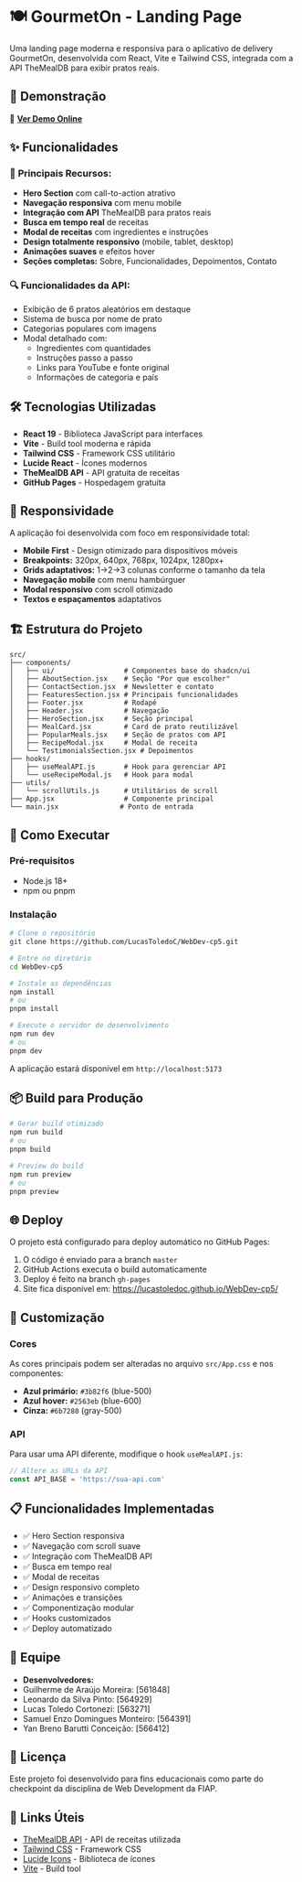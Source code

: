 # 🍽️ GourmetOn - Landing Page

Uma landing page moderna e responsiva para o aplicativo de delivery GourmetOn, desenvolvida com React, Vite e Tailwind CSS, integrada com a API TheMealDB para exibir pratos reais.

## 🚀 Demonstração

🔗 **[Ver Demo Online](https://passa-bola.github.io/WebDev-cp5/)**

## ✨ Funcionalidades

### 🎯 **Principais Recursos:**
- **Hero Section** com call-to-action atrativo
- **Navegação responsiva** com menu mobile
- **Integração com API** TheMealDB para pratos reais
- **Busca em tempo real** de receitas
- **Modal de receitas** com ingredientes e instruções
- **Design totalmente responsivo** (mobile, tablet, desktop)
- **Animações suaves** e efeitos hover
- **Seções completas:** Sobre, Funcionalidades, Depoimentos, Contato

### 🔍 **Funcionalidades da API:**
- Exibição de 6 pratos aleatórios em destaque
- Sistema de busca por nome de prato
- Categorias populares com imagens
- Modal detalhado com:
  - Ingredientes com quantidades
  - Instruções passo a passo
  - Links para YouTube e fonte original
  - Informações de categoria e país

## 🛠️ Tecnologias Utilizadas

- **React 19** - Biblioteca JavaScript para interfaces
- **Vite** - Build tool moderna e rápida
- **Tailwind CSS** - Framework CSS utilitário
- **Lucide React** - Ícones modernos
- **TheMealDB API** - API gratuita de receitas
- **GitHub Pages** - Hospedagem gratuita

## 📱 Responsividade

A aplicação foi desenvolvida com foco em responsividade total:

- **Mobile First** - Design otimizado para dispositivos móveis
- **Breakpoints:** 320px, 640px, 768px, 1024px, 1280px+
- **Grids adaptativos:** 1→2→3 colunas conforme o tamanho da tela
- **Navegação mobile** com menu hambúrguer
- **Modal responsivo** com scroll otimizado
- **Textos e espaçamentos** adaptativos

## 🏗️ Estrutura do Projeto

```
src/
├── components/
│   ├── ui/                 # Componentes base do shadcn/ui
│   ├── AboutSection.jsx    # Seção "Por que escolher"
│   ├── ContactSection.jsx  # Newsletter e contato
│   ├── FeaturesSection.jsx # Principais funcionalidades
│   ├── Footer.jsx          # Rodapé
│   ├── Header.jsx          # Navegação
│   ├── HeroSection.jsx     # Seção principal
│   ├── MealCard.jsx        # Card de prato reutilizável
│   ├── PopularMeals.jsx    # Seção de pratos com API
│   ├── RecipeModal.jsx     # Modal de receita
│   └── TestimonialsSection.jsx # Depoimentos
├── hooks/
│   ├── useMealAPI.js       # Hook para gerenciar API
│   └── useRecipeModal.js   # Hook para modal
├── utils/
│   └── scrollUtils.js      # Utilitários de scroll
├── App.jsx                 # Componente principal
└── main.jsx               # Ponto de entrada
```

## 🚀 Como Executar

### Pré-requisitos
- Node.js 18+ 
- npm ou pnpm

### Instalação
```bash
# Clone o repositório
git clone https://github.com/LucasToledoC/WebDev-cp5.git

# Entre no diretório
cd WebDev-cp5

# Instale as dependências
npm install
# ou
pnpm install

# Execute o servidor de desenvolvimento
npm run dev
# ou
pnpm dev
```

A aplicação estará disponível em `http://localhost:5173`

## 📦 Build para Produção

```bash
# Gerar build otimizado
npm run build
# ou
pnpm build

# Preview do build
npm run preview
# ou
pnpm preview
```

## 🌐 Deploy

O projeto está configurado para deploy automático no GitHub Pages:

1. O código é enviado para a branch `master`
2. GitHub Actions executa o build automaticamente
3. Deploy é feito na branch `gh-pages`
4. Site fica disponível em: https://lucastoledoc.github.io/WebDev-cp5/

## 🎨 Customização

### Cores
As cores principais podem ser alteradas no arquivo `src/App.css` e nos componentes:
- **Azul primário:** `#3b82f6` (blue-500)
- **Azul hover:** `#2563eb` (blue-600)
- **Cinza:** `#6b7280` (gray-500)

### API
Para usar uma API diferente, modifique o hook `useMealAPI.js`:
```javascript
// Altere as URLs da API
const API_BASE = 'https://sua-api.com'
```

## 📋 Funcionalidades Implementadas

- ✅ Hero Section responsiva
- ✅ Navegação com scroll suave
- ✅ Integração com TheMealDB API
- ✅ Busca em tempo real
- ✅ Modal de receitas
- ✅ Design responsivo completo
- ✅ Animações e transições
- ✅ Componentização modular
- ✅ Hooks customizados
- ✅ Deploy automatizado

## 👥 Equipe

- **Desenvolvedores:** 
- Guilherme de Araújo Moreira: [561848]
- Leonardo da Silva Pinto: [564929]
- Lucas Toledo Cortonezi: [563271]
- Samuel Enzo Domingues Monteiro: [564391]
- Yan Breno Barutti Conceição: [566412]

## 📄 Licença

Este projeto foi desenvolvido para fins educacionais como parte do checkpoint da disciplina de Web Development da FIAP.

## 🔗 Links Úteis

- [TheMealDB API](https://www.themealdb.com/api.php) - API de receitas utilizada
- [Tailwind CSS](https://tailwindcss.com/) - Framework CSS
- [Lucide Icons](https://lucide.dev/) - Biblioteca de ícones
- [Vite](https://vitejs.dev/) - Build tool

